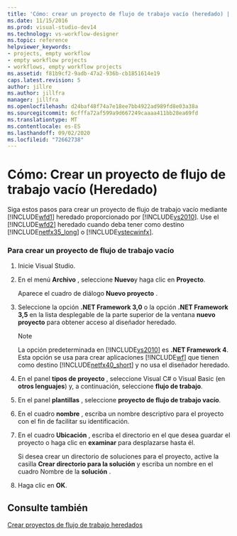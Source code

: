 ```yaml
---
title: 'Cómo: crear un proyecto de flujo de trabajo vacío (heredado) | Microsoft Docs'
ms.date: 11/15/2016
ms.prod: visual-studio-dev14
ms.technology: vs-workflow-designer
ms.topic: reference
helpviewer_keywords:
- projects, empty workflow
- empty workflow projects
- workflows, empty workflow projects
ms.assetid: f81b9cf2-9adb-47a2-936b-cb1851614e19
caps.latest.revision: 5
author: jillre
ms.author: jillfra
manager: jillfra
ms.openlocfilehash: d24baf48f74a7e18ee7bb4922ad989fd8e03a38a
ms.sourcegitcommit: 6cfffa72af599a9d667249caaaa411bb28ea69fd
ms.translationtype: MT
ms.contentlocale: es-ES
ms.lasthandoff: 09/02/2020
ms.locfileid: "72662738"
---
```

# <a name="how-to-create-an-empty-workflow-project-legacy"></a>Cómo: Crear un proyecto de flujo de trabajo vacío (Heredado)
Siga estos pasos para crear un proyecto de flujo de trabajo vacío mediante [!INCLUDE[wfd1](../includes/wfd1-md.md)] heredado proporcionado por [!INCLUDE[vs2010](../includes/vs2010-md.md)]. Use el [!INCLUDE[wfd2](../includes/wfd2-md.md)] heredado cuando deba tener como destino [!INCLUDE[netfx35_long](../includes/netfx35-long-md.md)] o [!INCLUDE[vstecwinfx](../includes/vstecwinfx-md.md)].

### <a name="to-create-an-empty-workflow-project"></a>Para crear un proyecto de flujo de trabajo vacío

1. Inicie Visual Studio.

2. En el menú **Archivo** , seleccione **Nuevo**y haga clic en **Proyecto**.

     Aparece el cuadro de diálogo **Nuevo proyecto** .

3. Seleccione la opción **.NET Framework 3,0** o la opción **.NET Framework 3,5** en la lista desplegable de la parte superior de la ventana **nuevo proyecto** para obtener acceso al diseñador heredado.

    > [!NOTE]
    > La opción predeterminada en [!INCLUDE[vs2010](../includes/vs2010-md.md)] es **.NET Framework 4**. Esta opción se usa para crear aplicaciones [!INCLUDE[wf](../includes/wf-md.md)] que tienen como destino [!INCLUDE[netfx40_short](../includes/netfx40-short-md.md)] y no usa el diseñador heredado.

4. En el panel **tipos de proyecto** , seleccione Visual C# o Visual Basic (en **otros lenguajes**) y, a continuación, seleccione **flujo de trabajo**.

5. En el panel **plantillas** , seleccione **proyecto de flujo de trabajo vacío**.

6. En el cuadro **nombre** , escriba un nombre descriptivo para el proyecto con el fin de facilitar su identificación.

7. En el cuadro **Ubicación** , escriba el directorio en el que desea guardar el proyecto o haga clic en **examinar** para desplazarse hasta él.

     Si desea crear un directorio de soluciones para el proyecto, active la casilla **Crear directorio para la solución** y escriba un nombre en el cuadro Nombre de la **solución** .

8. Haga clic en **OK**.

## <a name="see-also"></a>Consulte también
 [Crear proyectos de flujo de trabajo heredados](../workflow-designer/creating-legacy-workflow-projects.md)